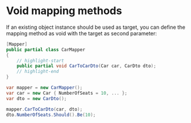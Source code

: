 # Void mapping methods

If an existing object instance should be used as target, you can define the mapping method as void with the target as second parameter:

```csharp title="Mapper declaration"
[Mapper]
public partial class CarMapper
{
    // highlight-start
    public partial void CarToCarDto(Car car, CarDto dto);
    // highlight-end
}
```

```csharp title="Mapper usage"
var mapper = new CarMapper();
var car = new Car { NumberOfSeats = 10, ... };
var dto = new CarDto();

mapper.CarToCarDto(car, dto);
dto.NumberOfSeats.Should().Be(10);
```
